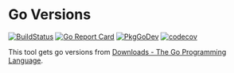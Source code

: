 # Go Versions

[![BuildStatus](https://github.com/cappyzawa/go-versions/workflows/CI/badge.svg)](https://github.com/cappyzawa/go-versions/actions?query=workflow%3ACI)
[![Go Report Card](https://goreportcard.com/badge/github.com/cappyzawa/go-versions)](https://goreportcard.com/report/github.com/cappyzawa/go-versions)
[![PkgGoDev](https://pkg.go.dev/badge/github.com/cappyzawa/go-versions)](https://pkg.go.dev/github.com/cappyzawa/go-versions)
[![codecov](https://codecov.io/gh/cappyzawa/go-versions/branch/master/graph/badge.svg)](https://codecov.io/gh/cappyzawa/go-versions)

This tool gets go versions from [Downloads \- The Go Programming Language](https://golang.org/doc/).
